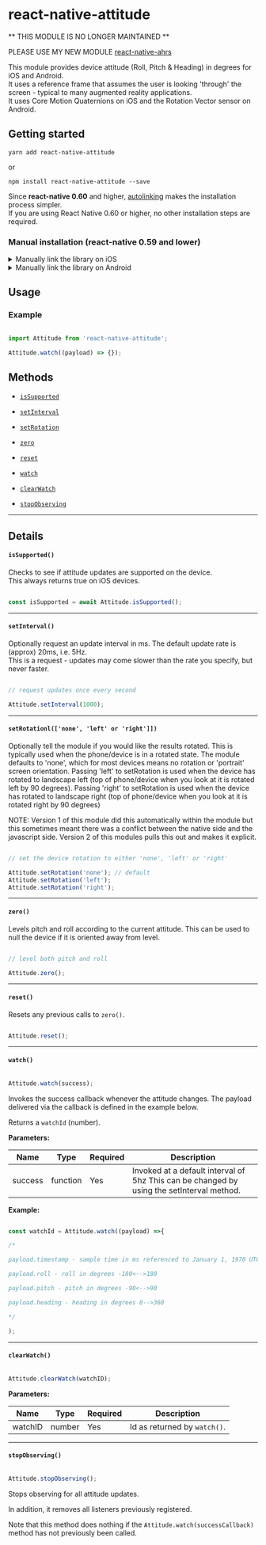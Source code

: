   
# react-native-attitude

** THIS MODULE IS NO LONGER MAINTAINED **

PLEASE USE MY NEW MODULE [react-native-ahrs](https://github.com/dpyeates/react-native-ahrs)

This module provides device attitude (Roll, Pitch & Heading) in degrees for iOS and Android.<br/>
It uses a reference frame that assumes the user is looking 'through' the screen - typical to many augmented reality applications.<br/>
It uses Core Motion Quaternions on iOS and the Rotation Vector sensor on Android.
  
## Getting started

`yarn add react-native-attitude`

or

`npm install react-native-attitude --save`

Since ****react-native 0.60**** and higher, [autolinking](https://github.com/react-native-community/cli/blob/master/docs/autolinking.md) makes the installation process simpler.<br/>
If you are using React Native 0.60 or higher, no other installation steps are required.

### Manual installation (react-native 0.59 and lower)

<details>
<summary>Manually link the library on iOS</summary>

### `Open RNAttitude.xcodeproj in Xcode`

Drag `RNAttitude.xcodeproj` to your project on Xcode (usually under the Libraries group on Xcode):

![xcode-add](https://facebook.github.io/react-native/docs/assets/AddToLibraries.png)

### Link `libRNAttitude.a` binary with libraries

Click on your main project file (the one that represents the `.xcodeproj`) select `Build Phases` and drag the static library from the `Products` folder inside the Library you are importing to `Link Binary With Libraries` (or use the `+` sign and choose library from the list):

![xcode-link](https://facebook.github.io/react-native/docs/assets/AddToBuildPhases.png)

### Using CocoaPods

Update your `Podfile`

```
pod 'react-native-attitude', path: '../node_modules/react-native-attitude'
```
</details>

<details>

<summary>Manually link the library on Android</summary>

#### `android/settings.gradle`

```groovy

include ':react-native-attitude'

project(':react-native-attitude').projectDir = new File(rootProject.projectDir, '../node_modules/react-native-attitude/android')

```

#### `android/app/build.gradle`

```groovy

dependencies {
...
implementation project(':react-native-attitude')
}

```

#### `android/app/src/main/.../MainApplication.java`

On top, where imports are:

```java

import com.sensorworks.RNAttitudePackage;

```

Add the `RNAttitudePackage` class to your list of exported packages.

```java

@Override
protected List<ReactPackage> getPackages() {
  return Arrays.asList(
    new MainReactPackage(),
    new RNAttitudePackage()
  );
}

```
</details>


## Usage

### Example
 
```javascript

import Attitude from 'react-native-attitude';

Attitude.watch((payload) => {});

```

## Methods

*  [`isSupported`](#issupported)

*  [`setInterval`](#setinterval)

*  [`setRotation`](#setRotation)

*  [`zero`](#zero)

*  [`reset`](#reset)

*  [`watch`](#watch)

*  [`clearWatch`](#clearwatch)

*  [`stopObserving`](#stopobserving)

---

## Details

#### `isSupported()`

Checks to see if attitude updates are supported on the device.<br/>
This always returns true on iOS devices.

```javascript

const isSupported = await Attitude.isSupported();

```
---

#### `setInterval()`

Optionally request an update interval in ms. The default update rate is (approx) 20ms, i.e. 5Hz.<br/>
This is a request - updates may come slower than the rate you specify, but never faster.

```javascript

// request updates once every second

Attitude.setInterval(1000);

```
---

#### `setRotationl(['none', 'left' or 'right']])`

Optionally tell the module if you would like the results rotated. This is typically used when the phone/device is in a rotated state. The module defaults to 'none', which for most devices means no rotation or 'portrait' screen orientation. Passing 'left' to setRotation is used when the device has rotated to landscape left (top of phone/device when you look at it is rotated left by 90 degrees). Passing 'right' to setRotation is used when the device has rotated to landscape right (top of phone/device when you look at it is rotated right by 90 degrees)

NOTE: Version 1 of this module did this automatically within the module but this sometimes meant there was a conflict between the native side and the javascript side. Version 2 of this modules pulls this out and makes it explicit.

```javascript

// set the device rotation to either 'none', 'left' or 'right'

Attitude.setRotation('none'); // default
Attitude.setRotation('left'); 
Attitude.setRotation('right'); 
```
---

#### `zero()`

Levels pitch and roll according to the current attitude. This can be used to null the device if it is oriented away from level.

```javascript

// level both pitch and roll 

Attitude.zero();

```
---

#### `reset()`

Resets any previous calls to `zero()`.

```javascript

Attitude.reset();

```
---

#### `watch()`

```javascript

Attitude.watch(success);

```
Invokes the success callback whenever the attitude changes. 
The payload delivered via the callback is defined in the example below.

Returns a `watchId` (number).

****Parameters:****

| Name  | Type | Required | Description |
| ------- | -------- | -------- | ----------------------------------------- |
| success | function | Yes  | Invoked at a default interval of 5hz This can be changed by using the setInterval method.  |

****Example:****

```javascript

const watchId = Attitude.watch((payload) =>{

/*

payload.timestamp - sample time in ms referenced to January 1, 1970 UTC

payload.roll - roll in degrees -180<-->180

payload.pitch - pitch in degrees -90<-->90

payload.heading - heading in degrees 0-->360

*/

);

```
---

#### `clearWatch()`

```javascript

Attitude.clearWatch(watchID);

```

****Parameters:****

| Name  | Type | Required | Description  |
| ------- | ------ | -------- | ------------------------------------ |
| watchID | number | Yes  | Id as returned by `watch()`. |
---

#### `stopObserving()`

```javascript

Attitude.stopObserving();

```

Stops observing for all attitude updates.

In addition, it removes all listeners previously registered.

Note that this method does nothing if the `Attitude.watch(successCallback)` method has not previously been called.


